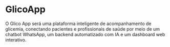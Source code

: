 # GlicoApp
O Glico App será uma plataforma inteligente de acompanhamento de glicemia, conectando pacientes e profissionais de saúde por meio de um chatbot WhatsApp, um backend automatizado com IA e um dashboard web interativo.
